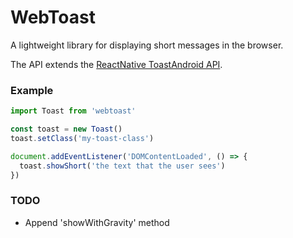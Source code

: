 # WebToast

A lightweight library for displaying short messages in the browser.

The API extends the [ReactNative ToastAndroid API](https://facebook.github.io/react-native/docs/toastandroid.html).

### Example

```javascript
import Toast from 'webtoast'

const toast = new Toast()
toast.setClass('my-toast-class')

document.addEventListener('DOMContentLoaded', () => {
  toast.showShort('the text that the user sees')
})
```

### TODO

- Append 'showWithGravity' method

